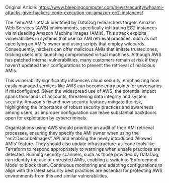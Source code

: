 Original Article: https://www.bleepingcomputer.com/news/security/whoami-attacks-give-hackers-code-execution-on-amazon-ec2-instances/

The "whoAMI" attack identified by DataDog researchers targets Amazon Web Services (AWS) environments, specifically infiltrating EC2 instances via misleading Amazon Machine Images (AMIs). This attack exploits vulnerabilities in systems that use lax AMI retrieval practices, such as not specifying an AMI's owner and using scripts that employ wildcards. Consequently, hackers can offer malicious AMIs that imitate trusted ones, tricking users into launching compromised virtual machines. Although AWS has patched internal vulnerabilities, many customers remain at risk if they haven’t updated their configurations to prevent the retrieval of malicious AMIs.

This vulnerability significantly influences cloud security, emphasizing how easily managed services like AWS can become entry points for adversaries if misconfigured. Given the widespread use of AWS, the potential impact spans thousands of accounts, threatening data integrity and system security. Amazon's fix and new security features mitigate the risk, highlighting the importance of robust security practices and awareness among users, as improper configuration can leave substantial backdoors open for exploitation by cybercriminals.

Organizations using AWS should prioritize an audit of their AMI retrieval processes, ensuring they specify the AMI owner when using the "ec2:DescribeImages" API and enabling the newly introduced ‘Allowed AMIs’ feature. They should also update infrastructure-as-code tools like Terraform to respond appropriately to warnings when unsafe practices are detected. Running security scanners, such as those provided by DataDog, can identify the use of untrusted AMIs, enabling a switch to ‘Enforcement Mode’ to block them. Continuous monitoring and adapting configurations to align with the latest security best practices are essential for protecting AWS environments from this and similar vulnerabilities.